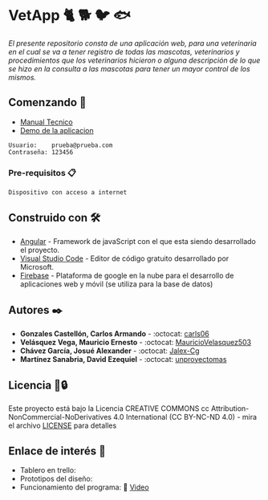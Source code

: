 # VetApp :cat2: :dog2: :bird: :fish:

_El presente repositorio consta de una aplicación web, para una veterinaria en el cual se va a tener registro de todas las mascotas, veterinarios y procedimientos que los veterinarios hicieron o alguna descripción de lo que se hizo en la consulta a las mascotas para tener un mayor control de los mismos._

## Comenzando 🚀
* [Manual Tecnico](https://#)
* [Demo de la aplicacion](https://vetappsv.netlify.app/#/)


```
Usuario:    prueba@prueba.com
Contraseña: 123456
```

### Pre-requisitos 📋
```
Dispositivo con acceso a internet 
```
## Construido con 🛠️

* [Angular](https://angular.io/) - Framework de javaScript con el que esta siendo desarrollado el proyecto.
* [Visual Studio Code](https://code.visualstudio.com/) - Editor de código gratuito desarrollado por Microsoft.
* [Firebase](https://firebase.google.com/?hl=es) - Plataforma de google en la nube para el desarrollo de aplicaciones web y móvil  (se utiliza para la base de datos)

## Autores ✒️

* **Gonzales Castellón, Carlos Armando** - :octocat: [carls06](https://github.com/carls06)
* **Velásquez Vega, Mauricio Ernesto** - :octocat: [MauricioVelasquez503](https://github.com/MauricioVelasquez503)
* **Chávez García, Josué Alexander** - :octocat: [Jalex-Cg](https://github.com/Jalex-Cg)
* **Martínez Sanabria, David Ezequiel** - :octocat: [unproyectomas](https://github.com/unproyectomas)

## Licencia 📄🔒 

Este proyecto está bajo la Licencia CREATIVE COMMONS cc Attribution-NonCommercial-NoDerivatives 4.0 International (CC BY-NC-ND 4.0) - mira el archivo [LICENSE](https://creativecommons.org/licenses/by-nc-nd/4.0/) para detalles

## Enlace de interés :eyes:
* Tablero en trello: 
* Prototipos del diseño: 
* Funcionamiento del programa: :movie_camera: [Video](https://drive.google.com/file/d/10mUA310CDmfgCbL5GEKGMRihTRjYPcnw/view)
